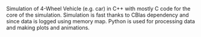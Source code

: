 Simulation of 4-Wheel Vehicle (e.g. car) in C++ with mostly C code for the core of the simulation. Simulation is fast thanks to CBlas dependency and since data is logged using memory map. Python is used for processing data and making plots and animations.
